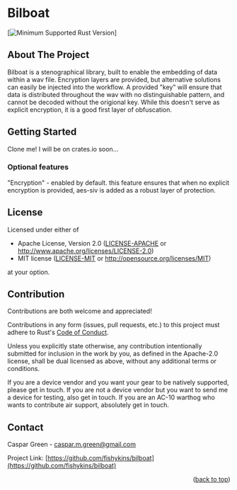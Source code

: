 # Bilboat
<div id="top"></div>

[![Minimum Supported Rust Version]]

<!-- ABOUT THE PROJECT -->
## About The Project

Bilboat is a stenographical library, built to enable the embedding of data within a wav file. Encryption layers are provided, but alternative solutions can easily be injected into the workflow. 
A provided "key" will ensure that data is distributed throughout the wav with no distinguishable pattern, and cannot be decoded without the origional key. While this doesn't serve as explicit encryption, it is a good first layer of obfuscation. 


<!-- GETTING STARTED -->
## Getting Started

Clone me! I will be on crates.io soon...

### Optional features

"Encryption" - enabled by default. this feature ensures that when no explicit encryption is provided, aes-siv is added as a robust layer of protection. 

## License

Licensed under either of

* Apache License, Version 2.0 ([LICENSE-APACHE](LICENSE-APACHE)
  or http://www.apache.org/licenses/LICENSE-2.0)
* MIT license ([LICENSE-MIT](LICENSE-MIT)
  or http://opensource.org/licenses/MIT)

at your option.

## Contribution

Contributions are both welcome and appreciated!

Contributions in any form (issues, pull requests, etc.) to this project must
adhere to Rust's [Code of Conduct].

Unless you explicitly state otherwise, any contribution intentionally submitted
for inclusion in the work by you, as defined in the Apache-2.0 license, shall be
dual licensed as above, without any additional terms or conditions.

If you are a device vendor and you want your gear to be natively supported, please get in touch. 
If you are not a device vendor but you want to send me a device for testing, also get in touch. 
If you are an AC-10 warthog who wants to contribute air support, absolutely get in touch.

<!-- CONTACT -->
## Contact

Caspar Green - caspar.m.green@gmail.com

Project Link: [https://github.com/fishykins/bilboat](https://github.com/fishykins/bilboat)

<p align="right">(<a href="#top">back to top</a>)</p>


<!-- MARKDOWN LINKS & IMAGES -->
<!-- https://www.markdownguide.org/basic-syntax/#reference-style-links -->

[Minimum Supported Rust Version]: https://img.shields.io/badge/Rust-1.84.1-blue?color=fc8d62&logo=rust
[Code of Conduct]: https://www.rust-lang.org/en-US/conduct.html